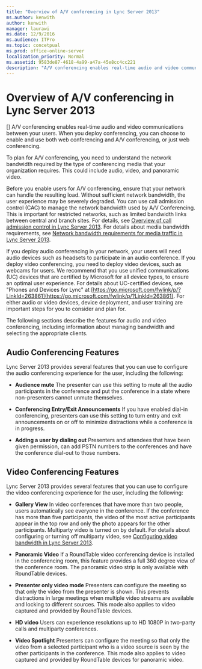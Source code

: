 ```yaml
---
title: "Overview of A/V conferencing in Lync Server 2013"
ms.author: kenwith
author: kenwith
manager: laurawi
ms.date: 12/9/2016
ms.audience: ITPro
ms.topic: concetpual
ms.prod: office-online-server
localization_priority: Normal
ms.assetid: 9583de87-4618-4a99-a47a-45e8cc4cc221
description: "A/V conferencing enables real-time audio and video communications between your users. When you deploy conferencing, you can choose to enable and use both web conferencing and A/V conferencing, or just web conferencing."
---
```


# Overview of A/V conferencing in Lync Server 2013
[]
A/V conferencing enables real-time audio and video communications between your users. When you deploy conferencing, you can choose to enable and use both web conferencing and A/V conferencing, or just web conferencing.
  
To plan for A/V conferencing, you need to understand the network bandwidth required by the type of conferencing media that your organization requires. This could include audio, video, and panoramic video.
  
Before you enable users for A/V conferencing, ensure that your network can handle the resulting load. Without sufficient network bandwidth, the user experience may be severely degraded. You can use call admission control (CAC) to manage the network bandwidth used by A/V Conferencing. This is important for restricted networks, such as limited bandwidth links between central and branch sites. For details, see [Overview of call admission control in Lync Server 2013](overview-of-call-admission-control.md). For details about media bandwidth requirements, see [Network bandwidth requirements for media traffic in Lync Server 2013](network-bandwidth-requirements-for-media-traffic.md).
  
If you deploy audio conferencing in your network, your users will need audio devices such as headsets to participate in an audio conference. If you deploy video conferencing, you need to deploy video devices, such as webcams for users. We recommend that you use unified communications (UC) devices that are certified by Microsoft for all device types, to ensure an optimal user experience. For details about UC-certified devices, see "Phones and Devices for Lync" at [https://go.microsoft.com/fwlink/p/?LinkId=263861](https://go.microsoft.com/fwlink/p/?LinkId=263861). For either audio or video devices, device deployment, and user training are important steps for you to consider and plan for.
  
The following sections describe the features for audio and video conferencing, including information about managing bandwidth and selecting the appropriate clients.
  
## Audio Conferencing Features

Lync Server 2013 provides several features that you can use to configure the audio conferencing experience for the user, including the following:
  
- **Audience mute** The presenter can use this setting to mute all the audio participants in the conference and put the conference in a state where non-presenters cannot unmute themselves. 
    
- **Conferencing Entry/Exit Announcements** If you have enabled dial-in conferencing, presenters can use this setting to turn entry and exit announcements on or off to minimize distractions while a conference is in progress. 
    
- **Adding a user by dialing out** Presenters and attendees that have been given permission, can add PSTN numbers to the conferences and have the conference dial-out to those numbers. 
    
## Video Conferencing Features

Lync Server 2013 provides several features that you can use to configure the video conferencing experience for the user, including the following:
  
- **Gallery View** In video conferences that have more than two people, users automatically see everyone in the conference. If the conference has more than five participants, the video of the most active participants appear in the top row and only the photo appears for the other participants. Multiparty video is turned on by default. For details about configuring or turning off multiparty video, see [Configuring video bandwidth in Lync Server 2013](configuring-video-bandwidth-in-lync-server.md).
    
- **Panoramic Video** If a RoundTable video conferencing device is installed in the conferencing room, this feature provides a full 360 degree view of the conference room. The panoramic video strip is only available with RoundTable devices. 
    
- **Presenter only video mode** Presenters can configure the meeting so that only the video from the presenter is shown. This prevents distractions in large meetings when multiple video streams are available and locking to different sources. This mode also applies to video captured and provided by RoundTable devices. 
    
- **HD video** Users can experience resolutions up to HD 1080P in two-party calls and multiparty conferences. 
    
- **Video Spotlight** Presenters can configure the meeting so that only the video from a selected participant who is a video source is seen by the other participants in the conference. This mode also applies to video captured and provided by RoundTable devices for panoramic video. 
    

